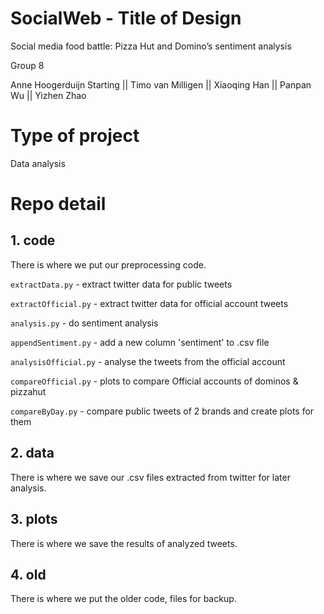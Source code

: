 # SocialWeb - Title of Design 
Social media food battle: Pizza Hut and Domino’s sentiment analysis

Group 8

Anne Hoogerduijn Starting || Timo van Milligen || Xiaoqing Han || Panpan Wu || Yizhen Zhao
 
# Type of project

Data analysis

# Repo detail 

## 1. code
There is where we put our preprocessing code. 

`extractData.py` - extract twitter data for public tweets

`extractOfficial.py` - extract twitter data for official account tweets

`analysis.py` - do sentiment analysis 

`appendSentiment.py` - add a new column 'sentiment' to .csv file

`analysisOfficial.py` - analyse the tweets from the official account

`compareOfficial.py` - plots to compare Official accounts of dominos & pizzahut

`compareByDay.py` - compare public tweets of 2 brands and create plots for them

## 2. data
There is where we save our .csv files extracted from twitter for later analysis.

## 3. plots
There is where we save the results of analyzed tweets. 

## 4. old
There is where we put the older code, files for backup.




